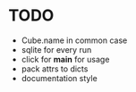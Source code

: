 # TODO
* Cube.name in common case
* sqlite for every run
* click for __main__ for usage
* pack attrs to dicts
* documentation style
